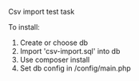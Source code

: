 Csv import test task

To install:

<ol>
<li>Create or choose db</li>
<li>Import 'csv-import.sql' into db</li>
<li>Use composer install</li>
<li>Set db config in /config/main.php</li>
</ol>